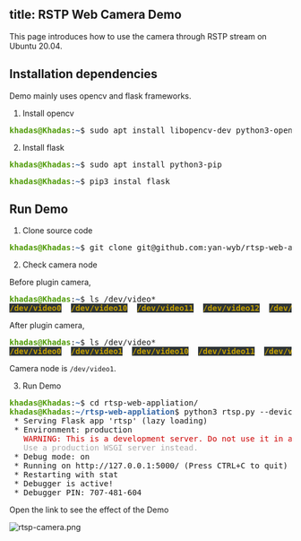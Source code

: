 title: RSTP Web Camera Demo
---

This page introduces how to use the camera through RSTP stream on Ubuntu 20.04.

## Installation dependencies

Demo mainly uses opencv and flask frameworks.

1. Install opencv

<pre><font color="#4E9A06"><b>khadas@Khadas</b></font>:<font color="#3465A4"><b>~</b></font>$ sudo apt install libopencv-dev python3-opencv</pre>

2. Install flask

<pre><font color="#4E9A06"><b>khadas@Khadas</b></font>:<font color="#3465A4"><b>~</b></font>$ sudo apt install python3-pip</pre>
<pre><font color="#4E9A06"><b>khadas@Khadas</b></font>:<font color="#3465A4"><b>~</b></font>$ pip3 instal flask</pre>

## Run Demo

1. Clone source code

<pre><font color="#4E9A06"><b>khadas@Khadas</b></font>:<font color="#3465A4"><b>~</b></font>$ git clone git@github.com:yan-wyb/rtsp-web-appliation.git</pre>

2. Check camera node

Before plugin camera,

<pre><font color="#4E9A06"><b>khadas@Khadas</b></font>:<font color="#3465A4"><b>~</b></font>$ ls /dev/video*
<span style="background-color:#2E3436"><font color="#C4A000"><b>/dev/video0</b></font></span>  <span style="background-color:#2E3436"><font color="#C4A000"><b>/dev/video10</b></font></span>  <span style="background-color:#2E3436"><font color="#C4A000"><b>/dev/video11</b></font></span>  <span style="background-color:#2E3436"><font color="#C4A000"><b>/dev/video12</b></font></span>  <span style="background-color:#2E3436"><font color="#C4A000"><b>/dev/video13</b></font></span>  <span style="background-color:#2E3436"><font color="#C4A000"><b>/dev/videosync</b></font></span></pre>

After plugin camera,

<pre><font color="#4E9A06"><b>khadas@Khadas</b></font>:<font color="#3465A4"><b>~</b></font>$ ls /dev/video*
<span style="background-color:#2E3436"><font color="#C4A000"><b>/dev/video0</b></font></span>  <span style="background-color:#2E3436"><font color="#C4A000"><b>/dev/video1</b></font></span>  <span style="background-color:#2E3436"><font color="#C4A000"><b>/dev/video10</b></font></span>  <span style="background-color:#2E3436"><font color="#C4A000"><b>/dev/video11</b></font></span>  <span style="background-color:#2E3436"><font color="#C4A000"><b>/dev/video12</b></font></span>  <span style="background-color:#2E3436"><font color="#C4A000"><b>/dev/video13</b></font></span>  <span style="background-color:#2E3436"><font color="#C4A000"><b>/dev/videosync</b></font></span></pre>


Camera node is `/dev/video1`.

3. Run Demo

<pre><font color="#4E9A06"><b>khadas@Khadas</b></font>:<font color="#3465A4"><b>~</b></font>$ cd rtsp-web-appliation/
<font color="#4E9A06"><b>khadas@Khadas</b></font>:<font color="#3465A4"><b>~/rtsp-web-appliation</b></font>$ python3 rtsp.py --device 1
 * Serving Flask app &apos;rtsp&apos; (lazy loading)
 * Environment: production
<font color="#CC0000">   WARNING: This is a development server. Do not use it in a production deployment.</font>
<font color="#AAAAAA">   Use a production WSGI server instead.</font>
 * Debug mode: on
 * Running on http://127.0.0.1:5000/ (Press CTRL+C to quit)
 * Restarting with stat
 * Debugger is active!
 * Debugger PIN: 707-481-604
</pre>


Open the link to see the effect of the Demo

![rtsp-camera.png](/linux/images/vim1/rtsp-camera.png)

